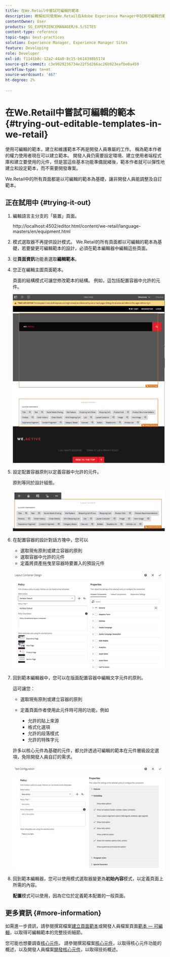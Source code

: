 ```yaml
---
title: 在We.Retail中嘗試可編輯的範本
description: 瞭解如何使用We.Retail在Adobe Experience Manager中試用可編輯的範本。
contentOwner: User
products: SG_EXPERIENCEMANAGER/6.5/SITES
content-type: reference
topic-tags: best-practices
solution: Experience Manager, Experience Manager Sites
feature: Developing
role: Developer
exl-id: f1141b8c-12a2-44a0-8c15-b614398b5174
source-git-commit: c3e9029236734e22f5d266ac26b923eafbe0a459
workflow-type: tm+mt
source-wordcount: '467'
ht-degree: 2%

---
```


# 在We.Retail中嘗試可編輯的範本{#trying-out-editable-templates-in-we-retail}

使用可編輯的範本，建立和維護範本不再是開發人員專屬的工作。 稱為範本作者的權力使用者現在可以建立範本。 開發人員仍需要設定環境、建立使用者端程式庫和建立要使用的元件，但是當這些基本功能準備就緒後，範本作者就可以彈性地建立和設定範本，而不需要開發專案。

We.Retail中的所有頁面都是以可編輯的範本為基礎，讓非開發人員能調整及自訂範本。

## 正在試用中 {#trying-it-out}

1. 編輯語言主分支的「裝置」頁面。

   http://localhost:4502/editor.html/content/we-retail/language-masters/en/equipment.html

1. 模式選取器不再提供設計模式。 We.Retail的所有頁面都以可編輯的範本為基礎，若要變更可編輯範本的設計，必須在範本編輯器中編輯這些頁面。
1. 從&#x200B;**頁面資訊**&#x200B;功能表選取&#x200B;**編輯範本**。
1. 您正在編輯主圖頁面範本。

   頁面的結構模式可讓您修改範本的結構。 例如，這包括配置容器中允許的元件。

   ![chlimage_1-138](assets/chlimage_1-138.png)

1. 設定配置容器原則以定義容器中允許的元件。

   原則等同於設計組態。

   ![chlimage_1-139](assets/chlimage_1-139.png)

1. 在配置容器的設計對話方塊中，您可以

   * 選取現有原則或建立容器的原則
   * 選取容器中允許的元件
   * 定義將資產拖曳至容器時要置入的預設元件

   ![chlimage_1-140](assets/chlimage_1-140.png)

1. 回到範本編輯器中，您可以在版面配置容器中編輯文字元件的原則。

   這可讓您：

   * 選取現有原則或建立容器的原則
   * 定義頁面作者使用此元件時可用的功能，例如

      * 允許的貼上來源
      * 格式化選項
      * 允許的段落樣式
      * 允許的特殊字元

   許多以核心元件為基礎的元件，都允許透過可編輯的範本在元件層級設定選項，免除開發人員自訂的需求。

   ![chlimage_1-141](assets/chlimage_1-141.png)

1. 回到範本編輯器，您可以使用模式選取器變更為&#x200B;**初始內容**&#x200B;模式，以定義頁面上所需的內容。

   **配置**&#x200B;模式可以使用，因為它位於定義範本配置的一般頁面。

## 更多資訊 {#more-information}

如需進一步資訊，請參閱撰寫檔案[建立頁面範本](/help/sites-authoring/templates.md)或開發人員檔案頁面[範本 — 可編輯](/help/sites-developing/page-templates-editable.md)，以取得可編輯範本的完整技術細節。

您可能也想要調查[核心元件](/help/sites-developing/we-retail-core-components.md)。 請參閱撰寫檔案[核心元件](https://experienceleague.adobe.com/docs/experience-manager-core-components/using/introduction.html?lang=zh-hant)，以取得核心元件功能的概述，以及開發人員檔案[開發核心元件](https://helpx.adobe.com/experience-manager/core-components/using/developing.html)，以取得技術概述。
